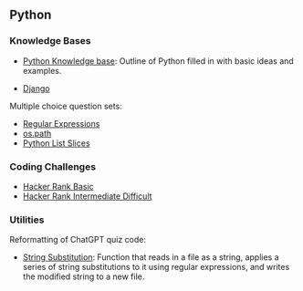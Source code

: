 ## Python

### Knowledge Bases

- [Python Knowledge base](https://github.com/jonfernq/Learning/blob/main/Python/KnowledgeBase/README.md): Outline of Python filled in with basic ideas and examples. 

- [Django](https://github.com/jonfernq/Learning/blob/main/Python/Django/README.md)

Multiple choice question sets: 

- [Regular Expressions](https://github.com/jonfernq/Python-Utilities/blob/main/PythonQuiz/RegularExpressions1.md)
- [os.path](https://github.com/jonfernq/Python-Utilities/blob/main/PythonQuiz/file_path_questions.md)
- [Python List Slices](https://github.com/jonfernq/Python-Utilities/blob/main/PythonQuiz/PythonSlices.md) 


### Coding Challenges

- [Hacker Rank Basic](https://github.com/jonfernq/Learning/blob/main/Python/HackerRank/BasicQuestions.md) 
- [Hacker Rank Intermediate Difficult](https://github.com/jonfernq/Learning/blob/main/Python/HackerRank/DifficultIntermediate.md) 

### Utilities

Reformatting of ChatGPT quiz code: 

- [String Substitution](https://github.com/jonfernq/Python-Utilities/blob/main/PythonQuiz/strsubst1.py): Function that reads in a file as a string, applies a series of string substitutions to it using regular expressions, and writes the modified string to a new file. 


